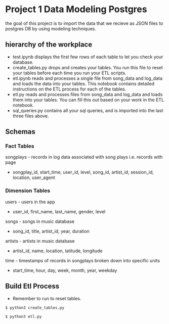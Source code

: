 # Project 1 Data Modeling Postgres

the goal of this project is to import the data that we recieve as JSON files to postgres DB by using modeling techniques.



## hierarchy of the workplace

- test.ipynb displays the first few rows of each table to let you check your database.
- create_tables.py drops and creates your tables. You run this file to reset your tables before each time you run your ETL scripts.
- etl.ipynb reads and processes a single file from song_data and log_data and loads the data into your tables. This notebook contains detailed instructions on the ETL process for each of the tables.
- etl.py reads and processes files from song_data and log_data and loads them into your tables. You can fill this out based on your work in the ETL notebook.
- sql_queries.py contains all your sql queries, and is imported into the last three files above.

## Schemas

### Fact Tables

songplays - records in log data associated with song plays i.e. records with page

+ songplay_id, start_time, user_id, level, song_id, artist_id, session_id, location, user_agent

### Dimension Tables

users - users in the app

+ user_id, first_name, last_name, gender, level

songs - songs in music database

+ song_id, title, artist_id, year, duration

artists - artists in music database

+ artist_id, name, location, latitude, longitude

time - timestamps of records in songplays broken down into specific units

+ start_time, hour, day, week, month, year, weekday

## Build Etl Process

- Remember to run to reset tables.
```
$ python3 create_tables.py
```
```
$ python3 etl.py
```